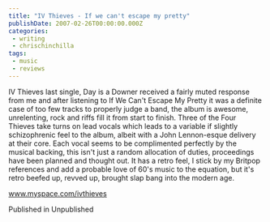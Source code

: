 ```yaml
---
title: "IV Thieves - If we can't escape my pretty"
publishDate: 2007-02-26T00:00:00.000Z
categories:
 - writing
 - chrischinchilla
tags:
 - music 
 - reviews
---
```


IV Thieves last single, Day is a Downer received a fairly muted response from me and after listening to If We Can't Escape My Pretty it was a definite case of too few tracks to properly judge a band, the album is awesome, unrelenting, rock and riffs fill it from start to finish. Three of the Four Thieves take turns on lead vocals which leads to a variable if slightly schizophrenic feel to the album, albeit with a John Lennon-esque delivery at their core. Each vocal seems to be complimented perfectly by the musical backing, this isn't just a random allocation of duties, proceedings have been planned and thought out. It has a retro feel, I stick by my Britpop references and add a probable love of 60's music to the equation, but it's retro beefed up, revved up, brought slap bang into the modern age.

<a href=https://www.myspace.com/ivthieves target=_blank>www.myspace.com/ivthieves</a>

Published in Unpublished
